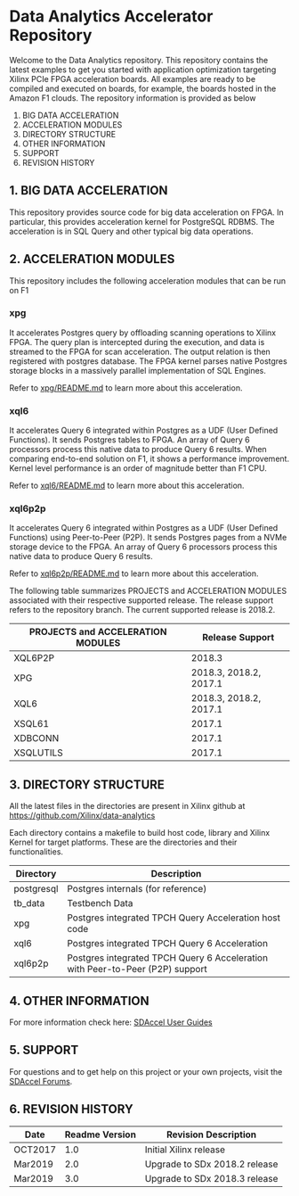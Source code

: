 Data Analytics Accelerator Repository
====================================

Welcome to the Data Analytics repository. This repository contains the latest examples to get you started with application optimization targeting Xilinx PCIe FPGA acceleration boards. All examples are ready to be compiled and executed on boards, for example, the boards hosted in the Amazon F1 clouds. The repository information is provided as below

1. BIG DATA ACCELERATION
2. ACCELERATION MODULES
3. DIRECTORY STRUCTURE
4. OTHER INFORMATION
5. SUPPORT
6. REVISION HISTORY


## 1. BIG DATA ACCELERATION
This repository provides source code for big data acceleration on FPGA. In particular, this provides acceleration kernel for PostgreSQL RDBMS. The acceleration is in SQL Query and other typical big data operations.

## 2. ACCELERATION MODULES

This repository includes the following acceleration modules that can be run on F1

### xpg

It accelerates Postgres query by offloading scanning operations to Xilinx FPGA. The query plan is intercepted during the execution, and data is streamed to the FPGA for scan acceleration. The output relation is then registered with postgres database. The FPGA kernel parses native Postgres storage blocks in a massively parallel implementation of SQL Engines.

Refer to [xpg/README.md](https://github.com/Xilinx/data-analytics/blob/master/xpg/README.md) to learn more about this acceleration.

### xql6

It accelerates Query 6 integrated within Postgres as a UDF (User Defined Functions). It sends Postgres tables to FPGA. An array of Query 6 processors process this native data to produce Query 6 results. When comparing end-to-end solution on F1, it shows a performance improvement. Kernel level performance is an order of magnitude better than F1 CPU.

Refer to [xql6/README.md](https://github.com/Xilinx/data-analytics/blob/master/xql6/README.md) to learn more about this acceleration.

### xql6p2p

It accelerates Query 6 integrated within Postgres as a UDF (User Defined Functions) using Peer-to-Peer (P2P). It sends Postgres pages from a NVMe storage device to the FPGA. An array of Query 6 processors process this native data to produce Query 6 results.

Refer to [xql6p2p/README.md](https://github.com/Xilinx/data-analytics/blob/master/xql6p2p/README.md) to learn more about this acceleration.

The following table summarizes PROJECTS and ACCELERATION MODULES associated with their respective supported release. The release support refers to the repository branch. The current supported release is 2018.2.

PROJECTS and ACCELERATION MODULES  | Release Support
-----------------------------------|------------------
XQL6P2P                            | 2018.3
XPG                                | 2018.3, 2018.2, 2017.1
XQL6                               | 2018.3, 2018.2, 2017.1
XSQL61                             | 2017.1
XDBCONN                            | 2017.1
XSQLUTILS                          | 2017.1

## 3. DIRECTORY STRUCTURE

All the latest files in the directories are present in Xilinx github at https://github.com/Xilinx/data-analytics

Each directory contains a makefile to build host code, library and Xilinx Kernel for target platforms. These are the directories and their functionalities.

Directory    | Description
-------------|----------------------------------------------------------------------------
postgresql   | Postgres internals (for reference)
tb_data      | Testbench Data
xpg          | Postgres integrated TPCH Query Acceleration host code
xql6         | Postgres integrated TPCH Query 6 Acceleration
xql6p2p      | Postgres integrated TPCH Query 6 Acceleration with Peer-to-Peer (P2P) support

## 4. OTHER INFORMATION

For more information check here:
[SDAccel User Guides](https://www.xilinx.com/support/documentation/sw_manuals/xilinx2018_2/ug1023-sdaccel-user-guide.pdf)

## 5. SUPPORT
For questions and to get help on this project or your own projects, visit the [SDAccel Forums](https://forums.xilinx.com).

## 6. REVISION HISTORY

Date    | Readme Version | Revision Description
--------|----------------|-------------------------
OCT2017 | 1.0            | Initial Xilinx release
Mar2019 | 2.0            | Upgrade to SDx 2018.2 release
Mar2019 | 3.0            | Upgrade to SDx 2018.3 release


